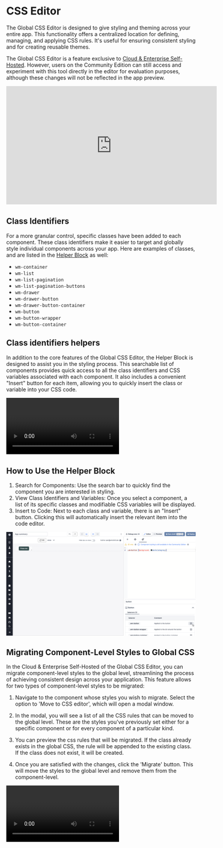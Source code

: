 # CSS Editor

The Global CSS Editor is designed to give styling and theming across your entire app. This functionality offers a centralized location for defining, managing, and applying CSS rules. It's useful for ensuring consistent styling and for creating reusable themes.

The Global CSS Editor is a feature exclusive to [Cloud & Enterprise Self-Hosted](../misc/7_plans_details/index.mdx). However, users on the Community Edition can still access and experiment with this tool directly in the editor for evaluation purposes, although these changes will not be reflected in the app preview.

<iframe
	width="560"
	height="315"
	src="https://www.youtube.com/embed/6_MjKgbdCFQ?vq=hd1080"
	title="YouTube video player"
	frameborder="0"
	allow="accelerometer; autoplay; clipboard-write; encrypted-media; gyroscope; picture-in-picture; web-share"
	allowfullscreen="true"
></iframe>

## Class Identifiers

For a more granular control, specific classes have been added to each component. These class identifiers make it easier to target and globally style individual components across your app. Here are examples of classes, and are listed in the [Helper Block](#class-identifiers-helpers) as well:

- `wm-container`
- `wm-list`
- `wm-list-pagination`
- `wm-list-pagination-buttons`
- `wm-drawer`
- `wm-drawer-button`
- `wm-drawer-button-container`
- `wm-button`
- `wm-button-wrapper`
- `wm-button-container`

## Class identifiers helpers

In addition to the core features of the Global CSS Editor, the Helper Block is designed to assist you in the styling process. This searchable list of components provides quick access to all the class identifiers and CSS variables associated with each component. It also includes a convenient "Insert" button for each item, allowing you to quickly insert the class or variable into your CSS code.

<video
  className="border-2 rounded-xl object-cover w-full h-full dark:border-gray-800"
  controls
  src="/videos/css-helper-box.mp4"
/>

## How to Use the Helper Block

1. Search for Components: Use the search bar to quickly find the component you are interested in styling.
2. View Class Identifiers and Variables: Once you select a component, a list of its specific classes and modifiable CSS variables will be displayed.
3. Insert to Code: Next to each class and variable, there is an "Insert" button. Clicking this will automatically insert the relevant item into the code editor.

![Use helper](../assets/apps/9_css_editor/use_helper.png 'Use helper')

## Migrating Component-Level Styles to Global CSS

In the Cloud & Enterprise Self-Hosted of the Global CSS Editor, you can migrate component-level styles to the global level, streamlining the process of achieving consistent design across your application. This feature allows for two types of component-level styles to be migrated:

1. Navigate to the component whose styles you wish to migrate. Select the option to 'Move to CSS editor', which will open a modal window.

2. In the modal, you will see a list of all the CSS rules that can be moved to the global level. These are the styles you've previously set either for a specific component or for every component of a particular kind.

3. You can preview the css rules that will be migrated. If the class already exists in the global CSS, the rule will be appended to the existing class. If the class does not exist, it will be created.

4. Once you are satisfied with the changes, click the 'Migrate' button. This will move the styles to the global level and remove them from the component-level.

<video
  className="border-2 rounded-xl object-cover w-full h-full dark:border-gray-800"
  controls
  src="/videos/css-migration.mp4"
/>
